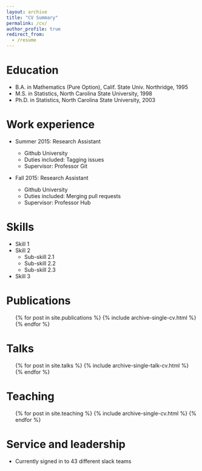 ```yaml
---
layout: archive
title: "CV Summary"
permalink: /cv/
author_profile: true
redirect_from:
  - /resume
---
```


Education
======
* B.A. in Mathematics (Pure Option), Calif. State Univ. Northridge, 1995
* M.S. in Statistics, North Carolina State University, 1998
* Ph.D. in Statistics, North Carolina State University, 2003

Work experience
======
* Summer 2015: Research Assistant
  * Github University
  * Duties included: Tagging issues
  * Supervisor: Professor Git

* Fall 2015: Research Assistant
  * Github University
  * Duties included: Merging pull requests
  * Supervisor: Professor Hub

Skills
======
* Skill 1
* Skill 2
  * Sub-skill 2.1
  * Sub-skill 2.2
  * Sub-skill 2.3
* Skill 3

Publications
======
  <ul>{% for post in site.publications %}
    {% include archive-single-cv.html %}
  {% endfor %}</ul>

Talks
======
  <ul>{% for post in site.talks %}
    {% include archive-single-talk-cv.html %}
  {% endfor %}</ul>

Teaching
======
  <ul>{% for post in site.teaching %}
    {% include archive-single-cv.html %}
  {% endfor %}</ul>

Service and leadership
======
* Currently signed in to 43 different slack teams

<!--
[Download CV Here](/files/jd_vitae.pdf)

<iframe src="/files/jd_vitae.pdf" width="100%" height="500" frameborder="no" border="0" marginwidth="0" marginheight="0"></iframe>
-->

